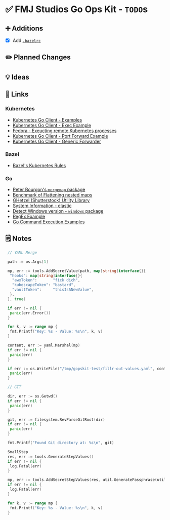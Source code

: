 # ✅ FMJ Studios Go Ops Kit - `TODO`s

## ➕ Additions

- [x] Add [`.bazelrc`](https://bazel.build/run/bazelrc)

## ✏️ Planned Changes

## 💡 Ideas

## 🔗 Links

### Kubernetes

- [Kubernetes Go Client - Examples](https://github.com/iximiuz/client-go-examples)
- [Kubernetes Go Client - Exec Example](https://github.com/a4abhishek/Client-Go-Examples)
- [Fedora - Exeucting remote Kubernetes processes](https://miminar.fedorapeople.org/_preview/openshift-enterprise/registry-redeploy/go_client/executing_remote_processes.html)
- [Kubernetes Go Client - Port Forward Example](https://github.com/gianarb/kube-port-forward/blob/master/main.go)
- [Kubernetes Go Client - Generic Forwarder](https://github.com/anthhub/forwarder)

### Bazel

- [Bazel's Kubernetes Rules](https://github.com/bazelbuild/rules_k8s/tree/master)

### Go

- [Peter Bourgon's `mergemap` package](https://github.com/peterbourgon/mergemap)
- [Benchmark of Flattening nested maps](https://gist.github.com/knadh/9520b2a3f8edf589c450ed7e283ba60f)
- [GHetzel (Shutterstock) Utility Library](https://github.com/ghetzel/go-stockutil)
- [System Information - elastic](https://pkg.go.dev/github.com/elastic/go-sysinfo@v1.14.1)
- [Detect Windows version - `windows` package](https://stackoverflow.com/questions/44363911/detect-windows-version-in-go-to-figure-out-the-starup-folder)
- [RegEx Example](https://gist.github.com/eculver/d1338aa87e87890e05d4f61ed0a33d6e)
- [Go Command Execution Examples](https://github.com/kjk/the-code/blob/master/go/advanced-exec/03-live-progress-and-capture-v2.go)

## 🗒️ Notes

```go
 // YAML Merge

 path := os.Args[1]

 mp, err := tools.AddSecretValue(path, map[string]interface{}{
  "hooks": map[string]interface{}{
   "awxToken":       "fick dich",
   "kubescapeToken": "bastard",
   "vaultToken":     "thisIsANewValue",
  },
 }, true)

 if err != nil {
  panic(err.Error())
 }

 for k, v := range mp {
  fmt.Printf("Key: %s - Value: %s\n", k, v)
 }

 content, err := yaml.Marshal(mp)
 if err != nil {
  panic(err)
 }

 if err := os.WriteFile("/tmp/gopskit-test/fillr-out-values.yaml", content, 0600); err != nil {
  panic(err)
 }

 // GIT

 dir, err := os.Getwd()
 if err != nil {
  panic(err)
 }

 git, err := filesystem.RevParseGitRoot(dir)
 if err != nil {
  panic(err)
 }

 fmt.Printf("Found Git directory at: %s\n", git)

 SmallStep
 res, err := tools.GenerateStepValues()
 if err != nil {
  log.Fatal(err)
 }

 mp, err := tools.AddSecretStepValues(res, util.GeneratePassphrase(util.WithLength(48)), os.Args[1])
 if err != nil {
  log.Fatal(err)
 }

 for k, v := range mp {
  fmt.Printf("Key: %s - Value: %s\n", k, v)
 }
```
